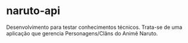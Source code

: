 # naruto-api
Desenvolvimento para testar conhecimentos técnicos. Trata-se de uma aplicação que gerencia Personagens/Clãns do Animê Naruto.

